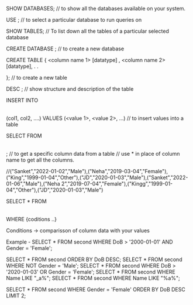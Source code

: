SHOW DATABASES;
// to show all the databases available on your system. 

USE <database name>;
// to select a particular database to run queries on

SHOW TABLES;
// To list down all the tables of a particular selected database

CREATE DATABASE <name>;
// to create a new database

CREATE TABLE <name> { 
   <column name 1> [datatype] <keyword>,
   <column name 2> [datatype],
   .
   .

};
// to create a new table 

DESC <table name>;
// show structure and description of the table


INSERT INTO <table name> (col1, col2, ....) VALUES (<value 1>, <value 2>, ...)
// to insert values into a table 

SELECT <column name> FROM <table name>;
// to get a specific column data from a table
// use * in place of column name to get all the columns.


//("Sanket","2022-01-02","Male"),("Neha","2019-03-04","Female"),("King","1999-01-04","Other"),("JD","2020-01-03","Male"),("Sanket","2022-01-06","Male"),("Neha 2","2019-07-04","Female"),("Kingg","1999-01-04","Other"),("JD","2020-01-03","Male")


SELECT * FROM <table name> WHERE {coditions ..}

Conditions -> comparisson of column data with your values

Example - SELECT * FROM second WHERE DoB > '2000-01-01' AND Gender = 'Female';

SELECT * FROM second ORDER BY DoB DESC;
 SELECT * FROM second WHERE NOT Gender = 'Male';
  SELECT * FROM second WHERE DoB > '2020-01-03' OR Gender = 'Female';
  SELECT * FROM second WHERE Name LIKE "_a%";
  SELECT * FROM second WHERE Name LIKE "%a%";

  SELECT * FROM second WHERE Gender = 'Female' ORDER BY DoB DESC LIMIT 2;   